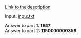 [Link to the description](https://adventofcode.com/2018/day/12)

Input: [input.txt](/input.txt)

Answer to part 1: **1987**  
Answer to part 2: **1150000000358**
